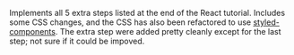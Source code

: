 Implements all 5 extra steps listed at the end of the React tutorial.
Includes some CSS changes, and the CSS has also been refactored to use [styled-components](https://github.com/styled-components/styled-components).
The extra step were added pretty cleanly except for the last step; not sure if it could be impoved.
